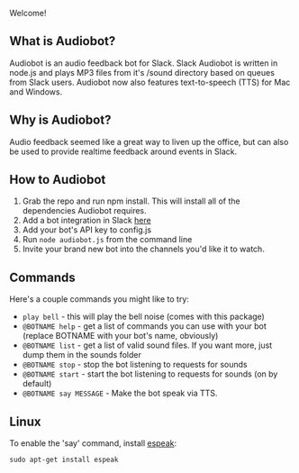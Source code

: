 Welcome!

## What is Audiobot?
Audiobot is an audio feedback bot for Slack.  Slack Audiobot is written in node.js and plays MP3 files from it's /sound directory based on queues from Slack users. Audiobot now also features text-to-speech (TTS) for Mac and Windows.

## Why is Audiobot?
Audio feedback seemed like a great way to liven up the office, but can also be used to provide realtime feedback around events in Slack.

## How to Audiobot
1. Grab the repo and run npm install. This will install all of the dependencies Audiobot requires.
2. Add a bot integration in Slack [here](https://slack.com/services/new/bot)
3. Add your bot's API key to config.js
4. Run `node audiobot.js` from the command line
5. Invite your brand new bot into the channels you'd like it to watch.

## Commands
Here's a couple commands you might like to try:
* `play bell` - this will play the bell noise (comes with this package)
* `@BOTNAME help` - get a list of commands you can use with your bot (replace BOTNAME with your bot's name, obviously)
* `@BOTNAME list` - get a list of valid sound files. If you want more, just dump them in the sounds folder
* `@BOTNAME stop` - stop the bot listening to requests for sounds
* `@BOTNAME start` - start the bot listening to requests for sounds  (on by default)
* `@BOTNAME say MESSAGE` - Make the bot speak via TTS.

## Linux
To enable the 'say' command, install [espeak](http://espeak.sourceforge.net/):

    sudo apt-get install espeak
